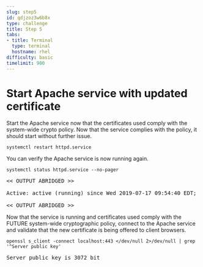 ```yaml
---
slug: step5
id: qdjzoz3w6b8x
type: challenge
title: Step 5
tabs:
- title: Terminal
  type: terminal
  hostname: rhel
difficulty: basic
timelimit: 900
---
```

# Start Apache service with updated certificate

Start the Apache service now that the certificates used comply with the
system-wide crypto policy.  Now that the service complies with the policy,
it should start without further issue.

```
systemctl restart httpd.service
```

You can verify the Apache service is now running again.

```
systemctl status httpd.service --no-pager
```

<pre class="file">
<< OUTPUT ABRIDGED >>

Active: active (running) since Wed 2019-07-17 09:54:40 EDT; 2s ago

<< OUTPUT ABRIDGED >>
</pre>

Now that the service is running and certificates used comply with the FUTURE
system-wide cryptographic policy, connect to the Apache service and validate
that the new certificate is being offered to client browsers.

```
openssl s_client -connect localhost:443 </dev/null 2>/dev/null | grep '^Server public key'
```

<pre class="file">
Server public key is 3072 bit
</pre>
